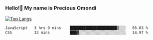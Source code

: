 ### Hello!👋 My name is Precious Omondi 

[![Top Langs](https://github-readme-stats.vercel.app/api/top-langs/?username=Presho99&langs_count=8&theme=dark)](https://github.com/Presho99/github-readme-stats)



<!--START_SECTION:waka-->

```txt
JavaScript   3 hrs 9 mins    █████████████████████▒░░░   85.03 %
CSS          33 mins         ███▓░░░░░░░░░░░░░░░░░░░░░   14.97 %
```

<!--END_SECTION:waka-->

